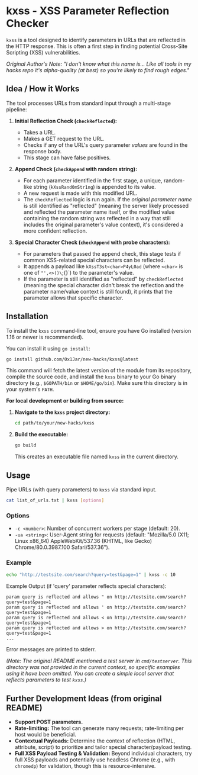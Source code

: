 # kxss - XSS Parameter Reflection Checker

`kxss` is a tool designed to identify parameters in URLs that are reflected in the HTTP response. This is often a first step in finding potential Cross-Site Scripting (XSS) vulnerabilities.

*Original Author's Note: "I don't know what this name is... Like all tools in my hacks repo it's alpha-quality (at best) so you're likely to find rough edges."*

## Idea / How it Works

The tool processes URLs from standard input through a multi-stage pipeline:

1.  **Initial Reflection Check (`checkReflected`):**
    *   Takes a URL.
    *   Makes a GET request to the URL.
    *   Checks if any of the URL's query parameter *values* are found in the response body.
    *   This stage can have false positives.

2.  **Append Check (`checkAppend` with random string):**
    *   For each parameter identified in the first stage, a unique, random-like string (`kXssRand0mStr1ng`) is appended to its value.
    *   A new request is made with this modified URL.
    *   The `checkReflected` logic is run again. If the *original parameter name* is still identified as "reflected" (meaning the server likely processed and reflected the parameter name itself, or the modified value containing the random string was reflected in a way that still includes the original parameter's value context), it's considered a more confident reflection.

3.  **Special Character Check (`checkAppend` with probe characters):**
    *   For parameters that passed the append check, this stage tests if common XSS-related special characters can be reflected.
    *   It appends a payload like `kXssT3st<char>P4yL0ad` (where `<char>` is one of `"',<>()\`;{}`) to the parameter's value.
    *   If the parameter is still identified as "reflected" by `checkReflected` (meaning the special character didn't break the reflection and the parameter name/value context is still found), it prints that the parameter allows that specific character.

## Installation

To install the `kxss` command-line tool, ensure you have Go installed (version 1.16 or newer is recommended).

You can install it using `go install`:
```bash
go install github.com/0x1Jar/new-hacks/kxss@latest
```
This command will fetch the latest version of the module from its repository, compile the source code, and install the `kxss` binary to your Go binary directory (e.g., `$GOPATH/bin` or `$HOME/go/bin`). Make sure this directory is in your system's `PATH`.

**For local development or building from source:**
1.  **Navigate to the `kxss` project directory:**
    ```bash
    cd path/to/your/new-hacks/kxss
    ```
2.  **Build the executable:**
    ```bash
    go build
    ```
    This creates an executable file named `kxss` in the current directory.

## Usage

Pipe URLs (with query parameters) to `kxss` via standard input.

```bash
cat list_of_urls.txt | kxss [options]
```

### Options
*   `-c <number>`: Number of concurrent workers per stage (default: 20).
*   `-ua <string>`: User-Agent string for requests (default: "Mozilla/5.0 (X11; Linux x86_64) AppleWebKit/537.36 (KHTML, like Gecko) Chrome/80.0.3987.100 Safari/537.36").

### Example

```bash
echo "http://testsite.com/search?query=test&page=1" | kxss -c 10
```
Example Output (if 'query' parameter reflects special characters):
```
param query is reflected and allows " on http://testsite.com/search?query=test&page=1
param query is reflected and allows ' on http://testsite.com/search?query=test&page=1
param query is reflected and allows < on http://testsite.com/search?query=test&page=1
param query is reflected and allows > on http://testsite.com/search?query=test&page=1
...
```
Error messages are printed to stderr.

*(Note: The original README mentioned a test server in `cmd/testserver`. This directory was not provided in the current context, so specific examples using it have been omitted. You can create a simple local server that reflects parameters to test `kxss`.)*

## Further Development Ideas (from original README)

*   **Support POST parameters.**
*   **Rate-limiting:** The tool can generate many requests; rate-limiting per host would be beneficial.
*   **Contextual Payloads:** Determine the context of reflection (HTML, attribute, script) to prioritize and tailor special character/payload testing.
*   **Full XSS Payload Testing & Validation:** Beyond individual characters, try full XSS payloads and potentially use headless Chrome (e.g., with `chromedp`) for validation, though this is resource-intensive.
